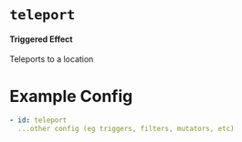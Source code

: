 # `teleport`
#### Triggered Effect

Teleports to a location

# Example Config
```yaml
- id: teleport
  ...other config (eg triggers, filters, mutators, etc)
```